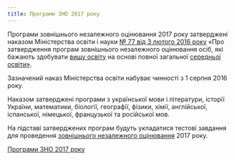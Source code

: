 ```yaml
---
title: Програми ЗНО 2017 року
---
```


Програми зовнішнього незалежного оцінювання 2017 року затверджені наказом Міністерства освіти і науки [№ 77 від 3 лютого 2016 року](http://kzh55.github.io/posts/zno_dpa/'https://osvita.ua/legislation/Ser_osv/51876/) «Про затвердження програм зовнішнього незалежного оцінювання осіб, які бажають здобувати [вищу освіту](https://osvita.ua/vnz/) на основі повної загальної [середньої освіти»](https://osvita.ua/school/).

Зазначений наказ Міністерства освіти набуває чинності з 1 серпня 2016 року.

Наказом затверджені програми з української мови і літератури, історії України, математики, біології, географії, фізики, хімії, англійської, іспанської, німецької, французької та російської мов.

На підставі затверджених програм будуть укладатися тестові завдання для проведення [зовнішнього незалежного оцінювання](https://osvita.ua/test/) 2017 року.

[Програми ЗНО 2017 року](https://osvita.ua/test/program_zno/)
